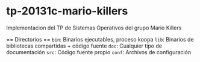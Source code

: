 tp-20131c-mario-killers
=======================

Implementacion del TP de Sistemas Operativos del grupo Mario Killers

== Directorios ==
`bin`: Binarios ejecutables, proceso koopa
`lib`: Binarios de bibliotecas compartidas + código fuente
`doc`: Cualquier tipo de documentación
`src`: Código fuente propio
`conf`: Archivos de configuración
